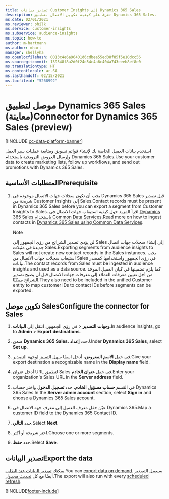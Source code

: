```yaml
---
title: تصدير بيانات Customer Insights إلى Dynamics 365 Sales
description: تعرف على كيفية تكوين الاتصال بتطبيق Dynamics 365 Sales.
ms.date: 02/01/2021
ms.reviewer: philk
ms.service: customer-insights
ms.subservice: audience-insights
ms.topic: how-to
author: m-hartmann
ms.author: mhart
manager: shellyha
ms.openlocfilehash: 0013c4e6a96401d6cdbea55ed38f85f5e10dcc56
ms.sourcegitcommit: 139548f8a2d0f24d54c4a6c404a743eeeb8ef8e0
ms.translationtype: HT
ms.contentlocale: ar-SA
ms.lasthandoff: 02/15/2021
ms.locfileid: "5268992"
---
```

# <a name="connector-for-dynamics-365-sales-preview"></a><span data-ttu-id="b1f55-103">موصل لتطبيق Dynamics 365 Sales (معاينة)</span><span class="sxs-lookup"><span data-stu-id="b1f55-103">Connector for Dynamics 365 Sales (preview)</span></span>

[!INCLUDE [cc-data-platform-banner](../includes/cc-data-platform-banner.md)]

<span data-ttu-id="b1f55-104">استخدم بيانات العميل الخاصة بك لإنشاء قوائم تسويق ومتابعة عمليات سير العمل وإرسال العروض الترويجية باستخدام Dynamics 365 Sales.</span><span class="sxs-lookup"><span data-stu-id="b1f55-104">Use your customer data to create marketing lists, follow up workflows, and send out promotions with Dynamics 365 Sales.</span></span>

## <a name="prerequisite"></a><span data-ttu-id="b1f55-105">المتطلبات الأساسية</span><span class="sxs-lookup"><span data-stu-id="b1f55-105">Prerequisite</span></span>

1. <span data-ttu-id="b1f55-106">يجب أن تكون سجلات جهات الاتصال موجودة في Dynamics 365 Sales قبل تصدير شريحة من Customer Insights إلى Sales.</span><span class="sxs-lookup"><span data-stu-id="b1f55-106">Contact records must be present in Dynamics 365 Sales before you can export a segment from Customer Insights to Sales.</span></span> <span data-ttu-id="b1f55-107">اقرأ المزيد حول كيفية استيعاب جهات الاتصال في [Dynamics 365 Sales باستخدام Common Data Services](connect-power-query.md).</span><span class="sxs-lookup"><span data-stu-id="b1f55-107">Read more on how to ingest contacts in [Dynamics 365 Sales using Common Data Services](connect-power-query.md).</span></span>

   > [!NOTE]
   > <span data-ttu-id="b1f55-108">لن يؤدي تصدير الشرائح من رؤى الجمهور إلى Sales إلى إنشاء سجلات جهات اتصال جديدة في مثيلات Sales.</span><span class="sxs-lookup"><span data-stu-id="b1f55-108">Exporting segments from audience insights to Sales will not create new contact records in the Sales instances.</span></span> <span data-ttu-id="b1f55-109">يجب استيعاب سجلات جهات الاتصال من Sales في رؤى الجمهور واستخدامها كمصدر بيانات.</span><span class="sxs-lookup"><span data-stu-id="b1f55-109">The contact records from Sales must be ingested in audience insights and used as a data source.</span></span> <span data-ttu-id="b1f55-110">كما يلزم تضمينها في كيان العميل الموحد من أجل تعيين معرفات العملاء إلى معرفات جهات الاتصال قبل أن يصبح تصدير الشرائح ممكنًا.</span><span class="sxs-lookup"><span data-stu-id="b1f55-110">They also need to be included in the unified Customer entity to map customer IDs to contact IDs before segments can be exported.</span></span>

## <a name="configure-the-connector-for-sales"></a><span data-ttu-id="b1f55-111">تكوين موصل Sales</span><span class="sxs-lookup"><span data-stu-id="b1f55-111">Configure the connector for Sales</span></span>

1. <span data-ttu-id="b1f55-112">في رؤى الجمهور، انتقل إلى **البيانات‏‎** > **وجهات التصدير‬**.</span><span class="sxs-lookup"><span data-stu-id="b1f55-112">In audience insights, go to **Admin** > **Export destinations**.</span></span>

1. <span data-ttu-id="b1f55-113">ضمن **Dynamics 365 Sales**، حدد **إعداد**.</span><span class="sxs-lookup"><span data-stu-id="b1f55-113">Under **Dynamics 365 Sales**, select **Set up**.</span></span>

1. <span data-ttu-id="b1f55-114">في حقل **الاسم المعروض**، أدخل اسمًا سهل التمييز لوجهة التصدير.</span><span class="sxs-lookup"><span data-stu-id="b1f55-114">Give your export destination a recognizable name in the **Display name** field.</span></span>

1. <span data-ttu-id="b1f55-115">أدخل عنوان URL لتطبيق Sales في حقل **عنوان الخادم**.</span><span class="sxs-lookup"><span data-stu-id="b1f55-115">Enter your organization's Sales URL in the **Server address** field.</span></span>

1. <span data-ttu-id="b1f55-116">في القسم **حساب مسؤول الخادم**، حدد **تسجيل الدخول** واختر حساب Dynamics 365 Sales.</span><span class="sxs-lookup"><span data-stu-id="b1f55-116">In the **Server admin account** section, select **Sign in** and choose a Dynamics 365 Sales account.</span></span>

1. <span data-ttu-id="b1f55-117">عيّن حقل معرف العميل إلى معرف جهة الاتصال في Dynamics 365.</span><span class="sxs-lookup"><span data-stu-id="b1f55-117">Map a customer ID field to the Dynamics 365 Contact ID.</span></span>

1. <span data-ttu-id="b1f55-118">حدد **التالي**.</span><span class="sxs-lookup"><span data-stu-id="b1f55-118">Select **Next**.</span></span>

1. <span data-ttu-id="b1f55-119">اختر شريحة أو أكثر.</span><span class="sxs-lookup"><span data-stu-id="b1f55-119">Choose one or more segments.</span></span>

1. <span data-ttu-id="b1f55-120">حدد **حفظ**.</span><span class="sxs-lookup"><span data-stu-id="b1f55-120">Select **Save**.</span></span>

## <a name="export-the-data"></a><span data-ttu-id="b1f55-121">تصدير البيانات</span><span class="sxs-lookup"><span data-stu-id="b1f55-121">Export the data</span></span>

<span data-ttu-id="b1f55-122">يمكنك [تصدير البيانات عند الطلب](export-destinations.md).</span><span class="sxs-lookup"><span data-stu-id="b1f55-122">You can [export data on demand](export-destinations.md).</span></span> <span data-ttu-id="b1f55-123">سيعمل التصدير أيضًا مع كل [تحديث مجدول](system.md#schedule-tab).</span><span class="sxs-lookup"><span data-stu-id="b1f55-123">The export will also run with every [scheduled refresh](system.md#schedule-tab).</span></span>


[!INCLUDE[footer-include](../includes/footer-banner.md)]